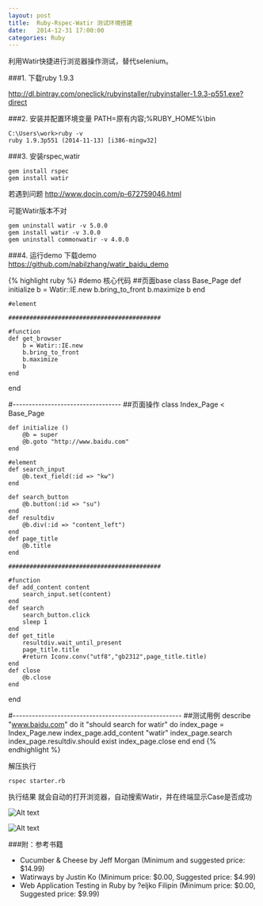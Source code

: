 ```yaml
---
layout: post
title:  Ruby-Rspec-Watir 测试环境搭建
date:   2014-12-31 17:00:00
categories: Ruby
---
```


利用Watir快捷进行浏览器操作测试，替代selenium。

###1. 下载ruby 1.9.3

http://dl.bintray.com/oneclick/rubyinstaller/rubyinstaller-1.9.3-p551.exe?direct


###2. 安装并配置环境变量
PATH=原有内容;%RUBY_HOME%\bin

```
C:\Users\work>ruby -v
ruby 1.9.3p551 (2014-11-13) [i386-mingw32]
```

###3. 安装rspec,watir

```
gem install rspec
gem install watir
```

若遇到问题
http://www.docin.com/p-672759046.html

可能Watir版本不对

```
gem uninstall watir -v 5.0.0
gem install watir -v 3.0.0
gem uninstall commonwatir -v 4.0.0
```

###4. 运行demo
下载demo
https://github.com/nabilzhang/watir_baidu_demo


{% highlight ruby %}
#demo 核心代码
##页面base
class Base_Page
	def initialize
		b = Watir::IE.new
		b.bring_to_front
		b.maximize
		b
	end
	
	#element
	
	###########################################
	
	#function
	def get_browser
		b = Watir::IE.new
		b.bring_to_front
		b.maximize
		b
	end
end

#----------------------------------
##页面操作
class Index_Page < Base_Page
	
	def initialize ()
		@b = super
		@b.goto "http://www.baidu.com"
	end
	
	#element
	def search_input
		@b.text_field(:id => "kw")
	end
	
	def search_button
		@b.button(:id => "su")
	end
	def resultdiv
		@b.div(:id => "content_left")
	end
	def page_title
		@b.title
	end
	
	###########################################
	
	#function
	def add_content content
		search_input.set(content)
	end
	def search
		search_button.click
        sleep 1
	end
	def get_title
		resultdiv.wait_until_present
		page_title.title
        #return Iconv.conv("utf8","gb2312",page_title.title)
	end
    def close
        @b.close
    end
end

#-----------------------------------------------------
##测试用例
describe "www.baidu.com" do
  it "should search for watir" do
	index_page = Index_Page.new
	index_page.add_content "watir"
    index_page.search
    index_page.resultdiv.should exist
    index_page.close
  end
end
{% endhighlight %}

解压执行
```
rspec starter.rb
```

执行结果
就会自动的打开浏览器，自动搜索Watir，并在终端显示Case是否成功

![Alt text](http://ww2.sinaimg.cn/large/005yyi5Jjw1ensxz4lmjug311a0izdtf.gif)


![Alt text](https://camo.githubusercontent.com/443f4ea026fd072f26143b7764b87cd7b8b19a2f/687474703a2f2f7777322e73696e61696d672e636e2f6c617267652f303035797969354a6a7731656e7370336c363471386a333068703039787461612e6a7067)


###附：参考书籍

- Cucumber & Cheese by Jeff Morgan (Minimum and suggested price: $14.99)
- Watirways by Justin Ko (Minimum price: $0.00, Suggested price: $4.99)
- Web Application Testing in Ruby by ?eljko Filipin (Minimum price: $0.00, Suggested price: $9.99)